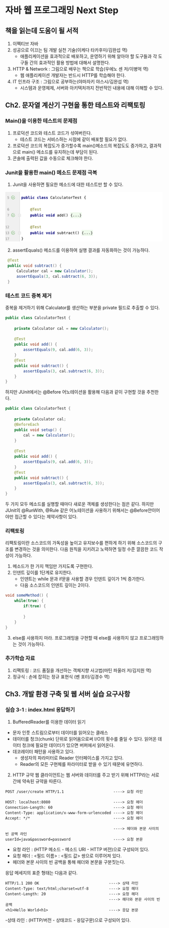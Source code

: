 # 자바 웹 프로그래밍 Next Step
## 책을 읽는데 도움이 될 서적
1. 이펙티브 자바
2. 성공으로 이끄는 팀 개발 실천 기술(이케다 타카후미/김완섭 역)
   - 애플리케이션을 효과적으로 배포하고, 운영하기 위해 알아야 할 도구들과 각 도구들 간의 효과적인 활용 방법에 대해서 설명한다.
3. HTTP & Network : 그림으로 배우는 책으로 학습(우에노 센 저/이병억 역)
   - 웹 애플리케이션 개발자는 반드시 HTTP를 학습해야 한다. 
4. IT 인프라 구조 : 그림으로 공부하는(야마자키 야스시/김완섭 역)
   - 시스템과 운영체제, 서버와 아키텍처까지 전반적인 내용에 대해 이해할 수 있다.

## Ch2. 문자열 계산기 구현을 통한 테스트와 리팩토링
### Main()을 이용한 테스트의 문제점
1. 프로덕션 코드와 테스트 코드가 섞여버린다.
   - 테스트 코드는 서비스하는 시점에 같이 배포할 필요가 없다.
2. 프로덕션 코드의 복잡도가 증가할수록 main()메소드의 복잡도도 증가하고, 결과적으로 main() 메소드를 유지하는데 부담이 된다.
3. 콘솔에 출력된 값을 수동으로 체크해야 한다.

### Junit을 활용한 main() 메소드 문제점 극복
1. Junit을 사용하면 필요한 메소드에 대한 테스트만 할 수 있다. 

<img src="./images/junit1.png" width="500">

2. assertEquals() 메소드를 이용하여 실행 결과를 자동화하는 것이 가능하다.

~~~java
 @Test
 public void subtract() {
     Calculator cal = new Calculator();
     assertEquals(3, cal.subtract(6, 3));
 }
~~~

### 테스트 코드 중복 제거
중복을 제거하기 위해 Calculator를 생산하는 부분을 private 필드로 추출할 수 있다.

~~~java
public class CalculatorTest {

    private Calculator cal = new Calculator();
    
    @Test
    public void add() {
        assertEquals(9, cal.add(6, 3));
    }
    @Test
    public void subtract() {
        assertEquals(3, cal.subtract(6, 3));
    }
}
~~~

하지만 JUnit에서는 @Before 어노테이션을 활용해 다음과 같이 구현할 것을 추천한다.
~~~java
public class CalculatorTest {

    private Calculator cal;
    @BeforeEach
    public void setup() {
        cal = new Calculator();
    }

    @Test
    public void add() {
        assertEquals(9, cal.add(6, 3));
    }
    @Test
    public void subtract() {
        assertEquals(3, cal.subtract(6, 3));
    }
}
~~~
두 가지 모두 메소드를 실행할 때마다 새로운 객체를 생성한다는 점은 같다. 하지만 JUnit의 @RunWith, @Rule 같은 어노테이션을 사용하기 위해서는 @Before안이어야만 
접근할 수 있다는 제약사항이 있다. 

### 리팩토링
리팩토링이란 소스코드의 가독성을 높이고 유지보수를 편하게 하기 위해 소스코드의 구조를 변경하는 것을 의미한다. 다음 원칙을 지키려고 노력하면 일정 수준 깔끔한 코드 작성이 가능하다.
1. 메소드가 한 가지 책임만 가지도록 구현한다. 
2. 인덴트 깊이를 1단계로 유지한다.
   - 인덴트는 while 문과 if문을 사용할 경우 인덴트 깊이가 1씩 증가한다. 
   - 다음 소스코드의 인덴트 깊이는 2이다.

~~~java
void someMethod() {
    while(true) {
        if(true) {
            
        }
    }
}
~~~

3. else를 사용하지 마라. 프로그래밍을 구현할 때 else를 사용하지 않고 프로그래밍하는 것이 가능하다. 

### 추가학습 자료
1. 리팩토링 : 코드 품질을 개선하는 객체지향 사고법(마틴 파울러 저/김지원 역)
2. 정규식 : 손에 잡히는 정규 표현식 (벤 포터/김경수 역)

## Ch3. 개발 환경 구축 및 웹 서버 실습 요구사항
### 실습 3-1 : index.html 응답하기
1. BufferedReader를 이용한 데이터 읽기
 - 문자 인풋 스트림으로부터 데이터를 읽어오는 클래스
 - 데이터를 청크(chunk) 단위로 읽어옴으로써 I/O의 횟수를 줄일 수 있다. 읽어온 데이터 청크에 필요한 데이터가 있으면 버퍼에서 읽어온다.
 - 데코레이터 패턴을 사용하고 있다. 
      - 생성자의 파라미터로 Reader 인터페이스를 가지고 있다.
      - Reader의 모든 구현체를 파라미터로 받을 수 있기 때문에 유연하다.

2. HTTP 규약
 웹 클라이언트는 웹 서버와 데이터를 주고 받기 위해 HTTP라는 서로 간에 약속된 규약을 따른다. 

~~~text
POST /user/create HTTP/1.1                      ----> 요청 라인

HOST: localhost:8080                            ----> 요청 헤더
Connection-Length: 60                           ----> 요청 헤더
Content-Type: application/x-www-form-urlencoded ----> 요청 헤더
Accept: */*                                     ----> 요청 헤더

                                                ----> 헤더와 본문 사이의 빈 공백 라인
userId=java&password=password                   ----> 요청 본문
~~~

 - 요청 라인 : (HTTP 메소드 - 메소드 URI - HTTP 버전)으로 구성되어 있다. 
 - 요청 헤더 : <필드 이름> : <필드 값> 쌍으로 이루어져 있다.
 - 헤더와 본문 사이의 빈 공백을 통해 헤더와 본문을 구분짓는다. 

 응답 메세지의 표준 형태는 다음과 같다.

~~~text
HTTP/1.1 200 OK                               ----> 상태 라인 
Content-Type: text/html;charset=utf-8         ----> 요청 헤더
Content-Length: 20                            ----> 요청 헤더
                                              ----> 헤더와 본문 사이의 빈 공백
<h1>Hello World<h1>                           ----> 응답 본문
~~~
 -상태 라인 : (HTTP/버전 - 상태코드 - 응답구문)으로 구성되어 있다.

